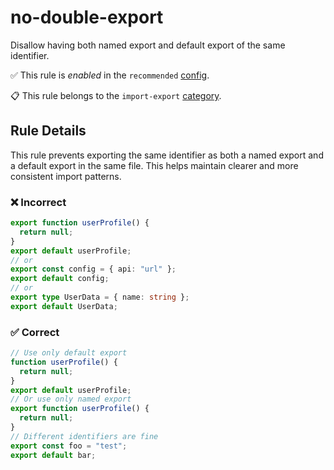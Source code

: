 # no-double-export

Disallow having both named export and default export of the same identifier.

✅ This rule is _enabled_ in the `recommended` [config](https://github.com/ximagine-ai/eslint-plugin#configs).

📋 This rule belongs to the `import-export` [category](../../README.md#import-export).

<!-- end auto-generated rule header -->
<!-- Do not manually modify this header. Run: `pnpm run gen:docs` -->

## Rule Details

This rule prevents exporting the same identifier as both a named export and a default export in the same file. This helps maintain clearer and more consistent import patterns.

### ❌ Incorrect

```ts
export function userProfile() {
  return null;
}
export default userProfile;
// or
export const config = { api: "url" };
export default config;
// or
export type UserData = { name: string };
export default UserData;
```

### ✅ Correct

```ts
// Use only default export
function userProfile() {
  return null;
}
export default userProfile;
// Or use only named export
export function userProfile() {
  return null;
}
// Different identifiers are fine
export const foo = "test";
export default bar;
```
